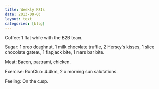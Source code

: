```yaml
---
title: Weekly KPIs
date: 2013-09-06
layout: text
categories: [blog]
---
```


Coffee: 1 flat white with the B2B team.

Sugar: 1 oreo doughnut, 1 milk chocolate truffle, 2 Hersey's kisses, 1 slice chocolate gateau, 1 flapjack bite, 1 mars bar bite.

Meat: Bacon, pastrami, chicken.

Exercise: RunClub: 4.4km, 2 x morning sun salutations.

Feeling: On the cusp.